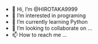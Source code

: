 - 👋 Hi, I’m @HIROTAKA9999
- 👀 I’m interested in programing
- 🌱 I’m currently learning Python
- 💞️ I’m looking to collaborate on ...
- 📫 How to reach me ...

<!---
HIROTAKA9999/HIROTAKA9999 is a ✨ special ✨ repository because its `README.md` (this file) appears on your GitHub profile.
You can click the Preview link to take a look at your changes.
--->
